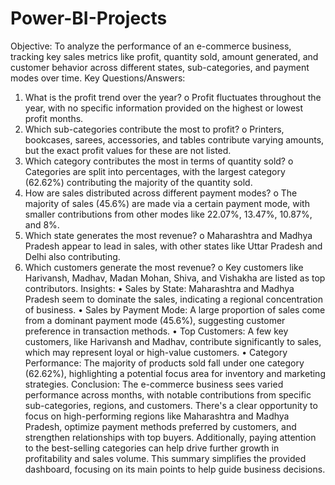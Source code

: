 # Power-BI-Projects
Objective:
To analyze the performance of an e-commerce business, tracking key sales metrics like profit, quantity sold, amount generated, and customer behavior across different states, sub-categories, and payment modes over time.
Key Questions/Answers:
1.	What is the profit trend over the year?
o	Profit fluctuates throughout the year, with no specific information provided on the highest or lowest profit months.
2.	Which sub-categories contribute the most to profit?
o	Printers, bookcases, sarees, accessories, and tables contribute varying amounts, but the exact profit values for these are not listed.
3.	Which category contributes the most in terms of quantity sold?
o	Categories are split into percentages, with the largest category (62.62%) contributing the majority of the quantity sold.
4.	How are sales distributed across different payment modes?
o	The majority of sales (45.6%) are made via a certain payment mode, with smaller contributions from other modes like 22.07%, 13.47%, 10.87%, and 8%.
5.	Which state generates the most revenue?
o	Maharashtra and Madhya Pradesh appear to lead in sales, with other states like Uttar Pradesh and Delhi also contributing.
6.	Which customers generate the most revenue?
o	Key customers like Harivansh, Madhav, Madan Mohan, Shiva, and Vishakha are listed as top contributors.
Insights:
•	Sales by State: Maharashtra and Madhya Pradesh seem to dominate the sales, indicating a regional concentration of business.
•	Sales by Payment Mode: A large proportion of sales come from a dominant payment mode (45.6%), suggesting customer preference in transaction methods.
•	Top Customers: A few key customers, like Harivansh and Madhav, contribute significantly to sales, which may represent loyal or high-value customers.
•	Category Performance: The majority of products sold fall under one category (62.62%), highlighting a potential focus area for inventory and marketing strategies.
Conclusion:
The e-commerce business sees varied performance across months, with notable contributions from specific sub-categories, regions, and customers. There's a clear opportunity to focus on high-performing regions like Maharashtra and Madhya Pradesh, optimize payment methods preferred by customers, and strengthen relationships with top buyers. Additionally, paying attention to the best-selling categories can help drive further growth in profitability and sales volume. This summary simplifies the provided dashboard, focusing on its main points to help guide business decisions.
